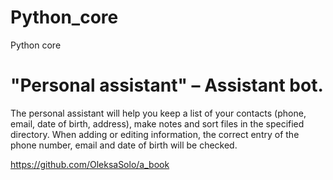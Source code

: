 # Python_core
Python core

# "Personal assistant" – Assistant bot.

The personal assistant will help you keep a list of your contacts (phone, email, date of birth, address), 
make notes and sort files in the specified directory. When adding or editing information, the correct entry of the phone number, email and date of birth will be checked.

https://github.com/OleksaSolo/a_book

